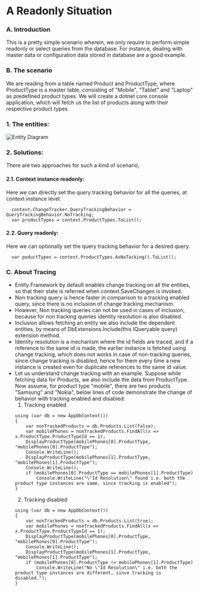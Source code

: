 # A Readonly Situation
### A. Introduction
This is a pretty simple scenario wherein, we only require to perform simple readonly or select queries from the database. For instance, dealing with master data or configuration data stored in database are a good example.

### B. The scenario
We are reading from a table named Product and ProductType, where ProductType is a master table, consisting of "Mobile", "Tablet" and "Laptop" as predefined product types. We will create a dotnet core console application, which will fetch us the list of products along with their respective product types.
  ### 1. The entities:
  ![Entity Diagram](https://github.com/sid31988/LearningEfCore/blob/scenario/001-Readonly-Situation/A-Readonly-Scenario-ERD.png)
  ### 2. Solutions:
  There are two approaches for such a kind of scenario,  
  #### 2.1. Context instance readonly:
  Here we can directly set the query tracking behavior for all the queries, at context instance level.
  ```
    context.ChangeTracker.QueryTrackingBehavior = QueryTrackingBehavior.NoTracking;
    var productTypes = context.ProductTypes.ToList();
  ```
  #### 2.2. Query readonly:
  Here we can optionally set the query tracking behavior for a desired query.
  ```
    var poductTypes = context.ProductTypes.AsNoTacking().ToList();
  ```
### C. About Tracing
- Entity Framework by default enables change tracking on all the entities, so that their state is referred when context.SaveChanges is invoked.
- Non tracking query is hence faster in comparison to a tracking enabled query, since there is no inclusion of change tracking mechanism.
- However, Non tracking queries can not be used in cases of inclusion, because for non tracking queries identity resolution is also disabled.
- Inclusion allows fetching an entity we also include the dependent entities, by means of DbExtensions.Include(this IQueryable query) extension method.
- Identity resolution is a mechanism where the id fields are traced, and if a reference to the same id is made, the earlier instance is fetched using change tracking, which does not works in case of non-tracking queries, since change tracking is disabled, hence for them every time a new instance is created even for duplicate references to the same id value.
- Let us understand change tracking with an example. Suppose while fetching data for Products, we also include the data from ProductType. Now assume, for product type "mobile", there are two products "Samsung" and "Nokia", below lines of code demonstrate the change of behavior with tracking enabled and disabled:
  1. Tracking enabled
    ```
    using (var db = new AppDbContext())
    {
        var nonTrackedProducts = db.Products.List(false);
        var mobilePhones = nonTrackedProducts.FindAll(x => x.ProductType.ProductTypeId == 1);
        DisplayProductType(mobilePhones[0].ProductType, "mobilePhones[0].ProductType");
        Console.WriteLine();
        DisplayProductType(mobilePhones[1].ProductType, "mobilePhones[1].ProductType");
        Console.WriteLine();
        if (mobilePhones[0].ProductType == mobilePhones[1].ProductType)
            Console.WriteLine("\"Id Resolution\" found i.e. both the product type instances are same, since tracking is enabled");
    }
    ```
  2. Tracking disabled
    ```
    using (var db = new AppDbContext())
    {
        var nonTrackedProducts = db.Products.List(true);
        var mobilePhones = nonTrackedProducts.FindAll(x => x.ProductType.ProductTypeId == 1);
        DisplayProductType(mobilePhones[0].ProductType, "mobilePhones[0].ProductType");
        Console.WriteLine();
        DisplayProductType(mobilePhones[1].ProductType, "mobilePhones[1].ProductType");
        if (mobilePhones[0].ProductType != mobilePhones[1].ProductType)
            Console.WriteLine("No \"Id Resolution\" i.e. both the product type instances are different, since tracking is disabled.");
    }
    ```
